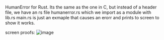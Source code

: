 HumanError for Rust. Its the same as the one in C, but instead of a header file, we have an rs file humanerror.rs which we import as a module with lib.rs main.rs is just an exmaple that causes an erorr and prints to screen to show it works.

screen proofs:
![image](https://user-images.githubusercontent.com/105792760/209196979-0fd9bced-0beb-40aa-9c51-97b4cb30d4a0.png)
